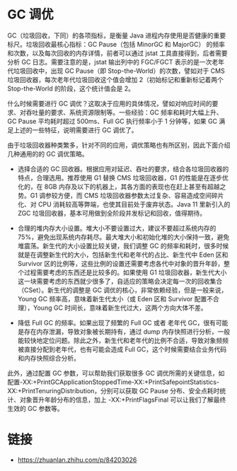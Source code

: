 # GC 调优

GC（垃圾回收，下同）的各项指标，是衡量 Java 进程内存使用是否健康的重要标尺。垃圾回收最核心指标：GC Pause（包括 MinorGC 和 MajorGC） 的频率和次数，以及每次回收的内存详情，前者可以通过 jstat 工具直接得到，后者需要分析 GC 日志。需要注意的是，jstat 输出列中的 FGC/FGCT 表示的是一次老年代垃圾回收中，出现 GC Pause（即 Stop-the-World）的次数，譬如对于 CMS 垃圾回收器，每次老年代垃圾回收这个值会增加 2（初始标记和重新标记着两个 Stop-the-World 的阶段，这个统计值会是 2。

什么时候需要进行 GC 调优？这取决于应用的具体情况，譬如对响应时间的要求、对吞吐量的要求、系统资源限制等。一些经验：GC 频率和耗时大幅上升、GC Pause 平均耗时超过 500ms、Full GC 执行频率小于 1 分钟等，如果 GC 满足上述的一些特征，说明需要进行 GC 调优了。

由于垃圾回收器种类繁多，针对不同的应用，调优策略也有所区别，因此下面介绍几种通用的的 GC 调优策略。

- 选择合适的 GC 回收器。根据应用对延迟、吞吐的要求，结合各垃圾回收器的特点，合理选用。推荐使用 G1 替换 CMS 垃圾回收器，G1 的性能是在逐步优化的，在 8GB 内存及以下的机器上，其各方面的表现也在赶上甚至有超越之势。G1 调参较方便，而 CMS 垃圾回收器参数太过复杂、容易造成空间碎片化、对 CPU 消耗较高等弊端，也使其目前处于废弃状态。Java 11 里新引入的 ZGC 垃圾回收器，基本可用做到全阶段并发标记和回收，值得期待。

- 合理的堆内存大小设置。堆大小不要设置过大，建议不要超过系统内存的 75%，避免出现系统内存耗尽。最大堆大小和初始化堆的大小保持一致，避免堆震荡。新生代的大小设置比较关键，我们调整 GC 的频率和耗时，很多时候就是在调整新生代的大小，包括新生代和老年代的占比、新生代中 Eden 区和 Survivor 区的比例等，这些比例的设置还需要考虑各代中对象的晋升年龄，整个过程需要考虑的东西还是比较多的。如果使用 G1 垃圾回收器，新生代大小这一块需要考虑的东西就少很多了，自适应的策略会决定每一次的回收集合（CSet）。新生代的调整是 GC 调优的核心，非常依赖经验，但是一般来说，Young GC 频率高，意味着新生代太小（或 Eden 区和 Survivor 配置不合理），Young GC 时间长，意味着新生代过大，这两个方向大体不差。

- 降低 Full GC 的频率。如果出现了频繁的 Full GC 或者 老年代 GC，很有可能是存在内存泄漏，导致对象被长期持有，通过 dump 内存快照进行分析，一般能较快地定位问题。除此之外，新生代和老年代的比例不合适，导致对象频频被直接分配到老年代，也有可能会造成 Full GC，这个时候需要结合业务代码和内存快照综合分析。

此外，通过配置 GC 参数，可以帮助我们获取很多 GC 调优所需的关键信息，如配置-XX:+PrintGCApplicationStoppedTime-XX:+PrintSafepointStatistics-XX:+PrintTenuringDistribution，分别可以获取 GC Pause 分布、安全点耗时统计、对象晋升年龄分布的信息，加上 -XX:+PrintFlagsFinal 可以让我们了解最终生效的 GC 参数等。

# 链接

- https://zhuanlan.zhihu.com/p/84203026
